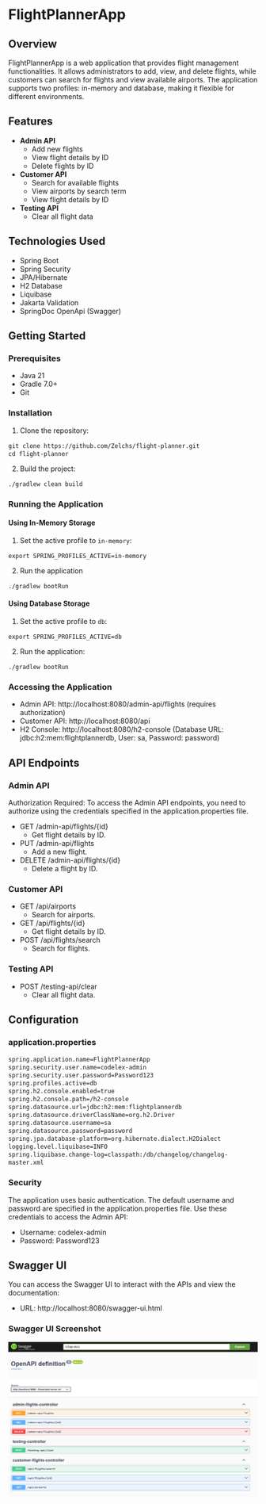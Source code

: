 # FlightPlannerApp

## Overview

FlightPlannerApp is a web application that provides flight management functionalities. It allows administrators to add,
view, and delete flights, while customers can search for flights and view available airports. The application supports
two profiles: in-memory and database, making it flexible for different environments.

## Features

- **Admin API**
    - Add new flights
    - View flight details by ID
    - Delete flights by ID
- **Customer API**
    - Search for available flights
    - View airports by search term
    - View flight details by ID
- **Testing API**
    - Clear all flight data

## Technologies Used

- Spring Boot
- Spring Security
- JPA/Hibernate
- H2 Database
- Liquibase
- Jakarta Validation
- SpringDoc OpenApi (Swagger)

## Getting Started

### Prerequisites

- Java 21
- Gradle 7.0+
- Git

### Installation

1. Clone the repository:

```shell
git clone https://github.com/Zelchs/flight-planner.git
cd flight-planner
```

2. Build the project:

```shell
./gradlew clean build
```

### Running the Application

#### Using In-Memory Storage

1. Set the active profile to `in-memory`:

```shell
export SPRING_PROFILES_ACTIVE=in-memory
```

2. Run the application

```shell
./gradlew bootRun
```

#### Using Database Storage

1. Set the active profile to `db`:

```shell
export SPRING_PROFILES_ACTIVE=db
```

2. Run the application:

```shell
./gradlew bootRun
```

### Accessing the Application

* Admin API: http://localhost:8080/admin-api/flights (requires authorization)
* Customer API: http://localhost:8080/api
* H2 Console: http://localhost:8080/h2-console (Database URL: jdbc:h2:mem:flightplannerdb, User: sa, Password: password)

## API Endpoints

### Admin API

Authorization Required: To access the Admin API endpoints, you need to authorize using the credentials specified in
the application.properties file.

* GET /admin-api/flights/{id}
    * Get flight details by ID.
* PUT /admin-api/flights
    * Add a new flight.
* DELETE /admin-api/flights/{id}
    * Delete a flight by ID.

### Customer API

* GET /api/airports
    * Search for airports.
* GET /api/flights/{id}
    * Get flight details by ID.
* POST /api/flights/search
    * Search for flights.

### Testing API

* POST /testing-api/clear
    * Clear all flight data.

## Configuration

### application.properties

```properties
spring.application.name=FlightPlannerApp
spring.security.user.name=codelex-admin
spring.security.user.password=Password123
spring.profiles.active=db
spring.h2.console.enabled=true
spring.h2.console.path=/h2-console
spring.datasource.url=jdbc:h2:mem:flightplannerdb
spring.datasource.driverClassName=org.h2.Driver
spring.datasource.username=sa
spring.datasource.password=password
spring.jpa.database-platform=org.hibernate.dialect.H2Dialect
logging.level.liquibase=INFO
spring.liquibase.change-log=classpath:/db/changelog/changelog-master.xml
```

### Security

The application uses basic authentication. The default username and password are specified in the application.properties
file. Use these credentials to access the Admin API:

* Username: codelex-admin
* Password: Password123

## Swagger UI

You can access the Swagger UI to interact with the APIs and view the documentation:

* URL: http://localhost:8080/swagger-ui.html

### Swagger UI Screenshot

<img src="src/main/resources/static/Swagger-ui.png" alt="swagger">
